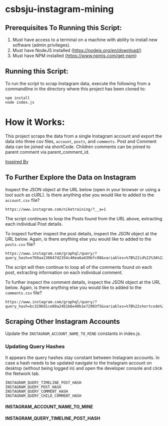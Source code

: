 # csbsju-instagram-mining

## Prerequisites To Running this Script:
1) Must have access to a terminal on a machine with ability to install new software (admin privileges).
2) Must have NodeJS installed (https://nodejs.org/en/download/)
3) Must have NPM installed (https://www.npmjs.com/get-npm)

## Running this Script:
To run the script to scrap Instagram data, execute the following from a commandline in the directory where this project has been cloned to:
```
npm install
node index.js
```
# How it Works:
This project scraps the data from a single Instagram account and export the data into three csv files, `account`, `posts`, and `comments`. Post and Comment data can be joined via shortCode. Children comments can be joined to parent comment via parent_comment_id.

[Inspired By](https://medium.com/@h4t0n/instagram-data-scraping-550c5f2fb6f1)

## To Further Explore the Data on Instagram
Inspect the JSON object at the URL below (open in your browser or using a tool such as cURL). Is there anything else you would like to added to the `account.csv` file?
```
https://www.instagram.com/niketraining/?__a=1
```

The script continues to loop the Posts found from the URL above, extracting each individual Post details.

To inspect further inspect the post details, inspect the JSON object at the URL below. Again, is there anything else you would like to added to the `posts.csv` file?
```
https://www.instagram.com/graphql/query/?query_hash=e769aa130647d2354c40ea6a439bfc08&variables=%7B%22id%22%3A%221415955173%22%2C%22first%22%3A12%2C%22after%22%3A%22QVFBMUNUN2c4NFA5UmM0VFI2LTlYUDFBUnA0RG9IaWpLNzBBNUxCaVZQLUVTN05IQ0FMVnhaVVhkaUJOMjFKMjJSaFJQVjQ0VkZFaE0wYnFjd0hyYUhuRQ%3D%3D%22%7D
```

The script will then continue to loop all of the comments found on each post, extracting information on each individual comment.

To further inspect the comment details, inspect the JSON object at the URL below. Again, is there anything else you would like to added to the `comments.csv` file?
```
https://www.instagram.com/graphql/query/?query_hash=bc3296d1ce80a24b1b6e40b1e72903f5&variables=%7B%22shortcode%22%3A%22B7_SLTFpkIj%22%2C%22first%22%3A13%2C%22after%22%3A%22QVFCZV85bWhnVnRCS3pmaXBKVnluS0ViSGozZm9rQ3lWZkZGcTBaNnQ2eVEtQXFYcmgwdUpRV1Y0RzBqOVc1ajA3NVFFeVcyMXZGVUdPUWpvcllHbWRDRA%3D%3D%22%7D
```

## Scraping Other Instagram Accounts
Update the `INSTAGRAM_ACCOUNT_NAME_TO_MINE` constants in index.js. 

### Updating Query Hashes
It appears the query hashes stay constant between Instagram accounts. In case a hash needs to be updated navigate to the Instagram account on desktop (without being logged in) and open the developer console and click the Network tab.
``` 
INSTAGRAM_QUERY_TIMELINE_POST_HASH
INSTAGRAM_QUERY_POST_HASH
INSTAGRAM_QUERY_COMMENT_HASH
INSTAGRAM_QUERY_CHILD_COMMENT_HASH
```
#### INSTAGRAM_ACCOUNT_NAME_TO_MINE

#### INSTAGRAM_QUERY_TIMELINE_POST_HASH

